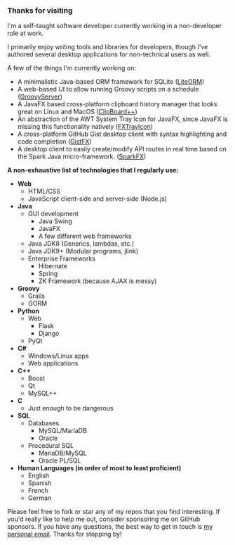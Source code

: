 ### Thanks for visiting

I'm a self-taught software developer currently working in a
non-developer role at work. 


I primarily enjoy writing tools and libraries for developers, though I've authored several desktop applications for
non-technical users as well.

A few of the things I'm currently working on:

- A minimalistic Java-based ORM framework for SQLite ([LiteORM](https://github.com/dustinkredmond/LiteORM#readme))
- A web-based UI to allow running Groovy scripts on a schedule ([GroovyServer](https://github.com/dustinkredmond/GroovyServer#readme))
- A JavaFX based cross-platform clipboard history manager that looks great on Linux and MacOS ([ClipBoard++](https://github.com/dustinkredmond/ClipBoardPlusPlus#readme))
- An abstraction of the AWT System Tray Icon for JavaFX, since JavaFX is missing this functionality natively ([FXTrayIcon](https://github.com/dustinkredmond/FXTrayIcon#readme))
- A cross-platform GitHub Gist desktop client with syntax highlighting and code completion ([GistFX](https://github.com/dustinkredmond/GistFX#readme))
- A desktop client to easily create/modify API routes in real time based on the Spark Java micro-framework. ([SparkFX](https://github.com/dustinkredmond/sparkfx#readme))

**A non-exhaustive list of technologies that I regularly use:**

- **Web**
  - HTML/CSS 
  - JavaScript client-side and server-side (Node.js)
- **Java**
  - GUI development
    - Java Swing
    - JavaFX
    - A few different web frameworks
  - Java JDK8 (Generics, lambdas, etc.)
  - Java JDK9+ (Modular programs, jlink)
  - Enterprise Frameworks
    - Hibernate
    - Spring
    - ZK Framework (because AJAX is messy)   
- **Groovy**
  - Grails
  - GORM
- **Python**
  - Web
    - Flask
    - Django
  - PyQt
- **C#**
  - Windows/Linux apps
  - Web applications
- **C++**
  - Boost
  - Qt
  - MySQL++
- **C**
  - Just enough to be dangerous
- **SQL**
  - Databases
    - MySQL/MariaDB
    - Oracle
  - Procedural SQL
    - MariaDB/MySQL
    - Oracle PL/SQL
- **Human Languages (in order of most to least proficient)**
  - English
  - Spanish
  - French
  - German
    

Please feel free to fork or star any of my repos that you find interesting. If you'd really like to help me out,
consider sponsoring me on GitHub sponsors. If you have any questions, the best way to 
get in touch is [my personal email](mailto:dustinkredmond@gmail.com). Thanks for stopping by!
